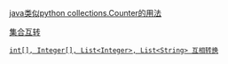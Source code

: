 [java类似python collections.Counter的用法](https://stackoverflow.com/questions/32348453/python-counter-alternative-for-java)

[集合互转](https://blog.csdn.net/u014532901/article/details/78820124)

[`int[], Integer[], List<Integer>, List<String> 互相转换`](https://blog.csdn.net/jiangge123456/article/details/95794928)
